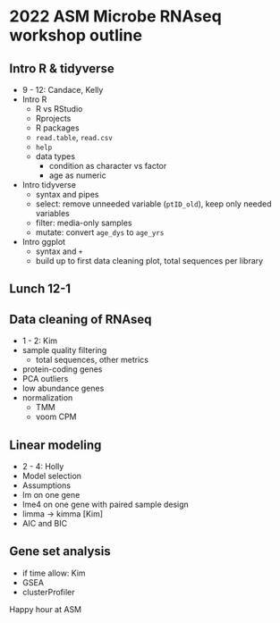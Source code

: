 # 2022 ASM Microbe RNAseq workshop outline

## Intro R & tidyverse

* 9 - 12: Candace, Kelly
* Intro R
    - R vs RStudio
    - Rprojects
    - R packages
    - `read.table`, `read.csv`
    - `help`
    - data types
        - condition as character vs factor
        - age as numeric
* Intro tidyverse
    - syntax and pipes
    - select: remove unneeded variable (`ptID_old`), keep only needed variables
    - filter: media-only samples
    - mutate: convert `age_dys` to `age_yrs`
* Intro ggplot
    - syntax and `+`
    - build up to first data cleaning plot, total sequences per library

## Lunch 12-1

## Data cleaning of RNAseq

* 1 - 2: Kim
* sample quality filtering
    - total sequences, other metrics
* protein-coding genes
* PCA outliers
* low abundance genes
* normalization
    - TMM
    - voom CPM

## Linear modeling

* 2 - 4: Holly
*	Model selection
*	Assumptions
*	lm on one gene
*	lme4 on one gene with paired sample design
*	limma -> kimma [Kim]
*	AIC and BIC

## Gene set analysis

* if time allow: Kim
* GSEA
* clusterProfiler

Happy hour at ASM
